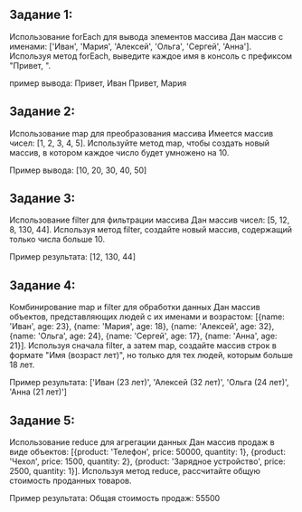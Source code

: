 ## Задание 1: 
Использование forEach для вывода элементов массива
Дан массив с именами: ['Иван', 'Мария', 'Алексей', 'Ольга', 'Сергей', 'Анна']. Используя метод forEach, выведите каждое имя в консоль с префиксом "Привет, ".

пример вывода:
Привет, Иван
Привет, Мария


## Задание 2: 
Использование map для преобразования массива
Имеется массив чисел: [1, 2, 3, 4, 5]. Используйте метод map, чтобы создать новый массив, в котором каждое число будет умножено на 10.

Пример вывода:
[10, 20, 30, 40, 50]


## Задание 3: 
Использование filter для фильтрации массива
Дан массив чисел: [5, 12, 8, 130, 44]. Используя метод filter, создайте новый массив, содержащий только числа больше 10.

Пример результата:
[12, 130, 44]


## Задание 4:
Комбинирование map и filter для обработки данных
Дан массив объектов, представляющих людей с их именами и возрастом: [{name: 'Иван', age: 23}, {name: 'Мария', age: 18}, {name: 'Алексей', age: 32}, {name: 'Ольга', age: 24}, {name: 'Сергей', age: 17}, {name: 'Анна', age: 21}]. Используя сначала filter, а затем map, создайте массив строк в формате "Имя (возраст лет)", но только для тех людей, которым больше 18 лет.

Пример результата:
['Иван (23 лет)', 'Алексей (32 лет)', 'Ольга (24 лет)', 'Анна (21 лет)']

## Задание 5: 
Использование reduce для агрегации данных
Дан массив продаж в виде объектов: [{product: 'Телефон', price: 50000, quantity: 1}, {product: 'Чехол', price: 1500, quantity: 2}, {product: 'Зарядное устройство', price: 2500, quantity: 1}]. Используя метод reduce, рассчитайте общую стоимость проданных товаров.

Пример результата:
Общая стоимость продаж: 55500
